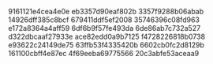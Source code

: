 9161121e4cea4e0e
eb3357d90eaf802b
3357f9288b06abab
14926dff385c8bcf
679411ddf5ef2008
35746396c08fd963
e172a8364a4aff59
6df6b9f57fe493da
6de86ab7c732a527
d322dbcaaf27933e
ace82edd0a9b7125
f4728226818b0738
e93622c24149de75
63ffb53f4335420b
6602cb0fc2d8129b
161100cbff4e87ec
4f69eeba69775566
20c3abfe53aceaa9

